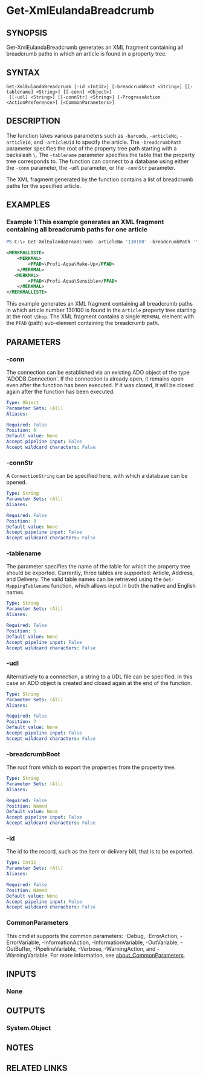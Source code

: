 ﻿---
external help file: EulandaConnect-help.xml
Module Name: EulandaConnect
online version: https://github.com/Eulanda/EulandaConnect/blob/master/docs/Get-XmlEulandaBreadcrumb.md
schema: 2.0.0
lastMod: 2024-03-19T06:27:25
---

# Get-XmlEulandaBreadcrumb

## SYNOPSIS
Get-XmlEulandaBreadcrumb generates an XML fragment containing all breadcrumb paths in which an article is found in a property tree.

## SYNTAX

```
Get-XmlEulandaBreadcrumb [-id <Int32>] [-breadcrumbRoot <String>] [[-tablename] <String>] [[-conn] <Object>]
 [[-udl] <String>] [[-connStr] <String>] [-ProgressAction <ActionPreference>] [<CommonParameters>]
```

## DESCRIPTION
The function takes various parameters such as `-barcode`, `-articleNo`, `-articleId`, and `-articleUid` to specify the article. The `-breadcrumbPath` parameter specifies the root of the property tree path starting with a backslash `\`. The `-tablename` parameter specifies the table that the property tree corresponds to. The function can connect to a database using either the `-conn` parameter, the `-udl` parameter, or the `-connStr` parameter.

The XML fragment generated by the function contains a list of breadcrumb paths for the specified article.

## EXAMPLES

### Example 1:This example generates an XML fragment containing all breadcrumb paths for one article
```powershell
PS C:\> Get-XmlEulandaBreadcrumb -articleNo '130100' -breadcrumbPath '\Shop' -tablename 'Article' -udl 'C:\temp\Eulanda_1 JohnDoe.udl'
```

```xml
<MERKMALLISTE>
    <MERKMAL>
        <PFAD>\Profi-Aqua\Make-Up</PFAD>
    </MERKMAL>
   <MERKMAL>
        <PFAD>\Profi-Aqua\Sensible</PFAD>
    </MERKMAL>    
</MERKMALLISTE>
```

This example generates an XML fragment containing all breadcrumb paths in which article number 130100 is found in the `Article` property tree starting at the root `\Shop`. The XML fragment contains a single `MERKMAL` element with the `PFAD` (path) sub-element containing the breadcrumb path.

## PARAMETERS

### -conn
The connection can be established via an existing ADO object of the type 'ADODB.Connection'. If the connection is already open, it remains open even after the function has been executed. If it was closed, it will be closed again after the function has been executed.

```yaml
Type: Object
Parameter Sets: (All)
Aliases:

Required: False
Position: 6
Default value: None
Accept pipeline input: False
Accept wildcard characters: False
```

### -connStr
A `ConnectionString` can be specified here, with which a database can be opened.

```yaml
Type: String
Parameter Sets: (All)
Aliases:

Required: False
Position: 8
Default value: None
Accept pipeline input: False
Accept wildcard characters: False
```

### -tablename
The parameter specifies the name of the table for which the property tree should be exported. Currently, three tables are supported: Article, Address, and Delivery. The valid table names can be retrieved using the `Get-MappingTablename` function, which allows input in both the native and English names.

```yaml
Type: String
Parameter Sets: (All)
Aliases:

Required: False
Position: 5
Default value: None
Accept pipeline input: False
Accept wildcard characters: False
```

### -udl
Alternatively to a connection, a string to a UDL file can be specified. In this case an ADO object is created and closed again at the end of the function.

```yaml
Type: String
Parameter Sets: (All)
Aliases:

Required: False
Position: 7
Default value: None
Accept pipeline input: False
Accept wildcard characters: False
```

### -breadcrumbRoot
The root from which to export the properties from the property tree.

```yaml
Type: String
Parameter Sets: (All)
Aliases:

Required: False
Position: Named
Default value: None
Accept pipeline input: False
Accept wildcard characters: False
```

### -id
The id to the record, such as the item or delivery bill, that is to be exported.

```yaml
Type: Int32
Parameter Sets: (All)
Aliases:

Required: False
Position: Named
Default value: None
Accept pipeline input: False
Accept wildcard characters: False
```


### CommonParameters
This cmdlet supports the common parameters: -Debug, -ErrorAction, -ErrorVariable, -InformationAction, -InformationVariable, -OutVariable, -OutBuffer, -PipelineVariable, -Verbose, -WarningAction, and -WarningVariable. For more information, see [about_CommonParameters](http://go.microsoft.com/fwlink/?LinkID=113216).

## INPUTS

### None

## OUTPUTS

### System.Object
## NOTES

## RELATED LINKS


